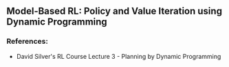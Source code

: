 ## Model-Based RL: Policy and Value Iteration using Dynamic Programming

### References:

- David Silver's RL Course Lecture 3 - Planning by Dynamic Programming

